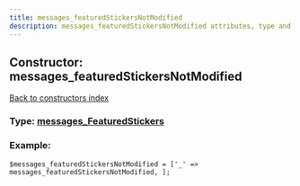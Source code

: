 ```yaml
---
title: messages_featuredStickersNotModified
description: messages_featuredStickersNotModified attributes, type and example
---
```

## Constructor: messages\_featuredStickersNotModified  
[Back to constructors index](index.md)






### Type: [messages\_FeaturedStickers](../types/messages_FeaturedStickers.md)


### Example:

```
$messages_featuredStickersNotModified = ['_' => messages_featuredStickersNotModified, ];
```